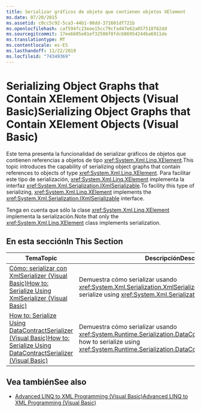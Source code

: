 ```yaml
---
title: Serializar gráficos de objeto que contienen objetos XElement
ms.date: 07/20/2015
ms.assetid: c0cc5c92-5ca3-44b1-98dd-371601df721b
ms.openlocfilehash: caf594fc23eee15cc79cfad47e62a057518f62dd
ms.sourcegitcommit: 17ee6605e01ef32506f8fdc686954244ba6911de
ms.translationtype: MT
ms.contentlocale: es-ES
ms.lasthandoff: 11/22/2019
ms.locfileid: "74349369"
---
```

# <a name="serializing-object-graphs-that-contain-xelement-objects-visual-basic"></a><span data-ttu-id="9736f-102">Serializing Object Graphs that Contain XElement Objects (Visual Basic)</span><span class="sxs-lookup"><span data-stu-id="9736f-102">Serializing Object Graphs that Contain XElement Objects (Visual Basic)</span></span>
<span data-ttu-id="9736f-103">Este tema presenta la funcionalidad de serializar gráficos de objetos que contienen referencias a objetos de tipo <xref:System.Xml.Linq.XElement>.</span><span class="sxs-lookup"><span data-stu-id="9736f-103">This topic introduces the capability of serializing object graphs that contain references to objects of type <xref:System.Xml.Linq.XElement>.</span></span> <span data-ttu-id="9736f-104">Para facilitar este tipo de serialización, <xref:System.Xml.Linq.XElement> implementa la interfaz <xref:System.Xml.Serialization.IXmlSerializable>.</span><span class="sxs-lookup"><span data-stu-id="9736f-104">To facility this type of serializing, <xref:System.Xml.Linq.XElement> implements the <xref:System.Xml.Serialization.IXmlSerializable> interface.</span></span>  
  
 <span data-ttu-id="9736f-105">Tenga en cuenta que sólo la clase <xref:System.Xml.Linq.XElement> implementa la serialización.</span><span class="sxs-lookup"><span data-stu-id="9736f-105">Note that only the <xref:System.Xml.Linq.XElement> class implements serialization.</span></span>  
  
## <a name="in-this-section"></a><span data-ttu-id="9736f-106">En esta sección</span><span class="sxs-lookup"><span data-stu-id="9736f-106">In This Section</span></span>  
  
|<span data-ttu-id="9736f-107">Tema</span><span class="sxs-lookup"><span data-stu-id="9736f-107">Topic</span></span>|<span data-ttu-id="9736f-108">Descripción</span><span class="sxs-lookup"><span data-stu-id="9736f-108">Description</span></span>|  
|-----------|-----------------|  
|[<span data-ttu-id="9736f-109">Cómo: serializar con XmlSerializer (Visual Basic)</span><span class="sxs-lookup"><span data-stu-id="9736f-109">How to: Serialize Using XmlSerializer (Visual Basic)</span></span>](../../../../visual-basic/programming-guide/concepts/linq/how-to-serialize-using-xmlserializer.md)|<span data-ttu-id="9736f-110">Demuestra cómo serializar usando <xref:System.Xml.Serialization.XmlSerializer>.</span><span class="sxs-lookup"><span data-stu-id="9736f-110">Demonstrates how to serialize using <xref:System.Xml.Serialization.XmlSerializer>.</span></span>|  
|[<span data-ttu-id="9736f-111">How to: Serialize Using DataContractSerializer (Visual Basic)</span><span class="sxs-lookup"><span data-stu-id="9736f-111">How to: Serialize Using DataContractSerializer (Visual Basic)</span></span>](../../../../visual-basic/programming-guide/concepts/linq/how-to-serialize-using-datacontractserializer.md)|<span data-ttu-id="9736f-112">Demuestra cómo serializar usando <xref:System.Runtime.Serialization.DataContractSerializer>.</span><span class="sxs-lookup"><span data-stu-id="9736f-112">Demonstrates how to serialize using <xref:System.Runtime.Serialization.DataContractSerializer>.</span></span>|  
  
## <a name="see-also"></a><span data-ttu-id="9736f-113">Vea también</span><span class="sxs-lookup"><span data-stu-id="9736f-113">See also</span></span>

- [<span data-ttu-id="9736f-114">Advanced LINQ to XML Programming (Visual Basic)</span><span class="sxs-lookup"><span data-stu-id="9736f-114">Advanced LINQ to XML Programming (Visual Basic)</span></span>](../../../../visual-basic/programming-guide/concepts/linq/advanced-linq-to-xml-programming.md)
